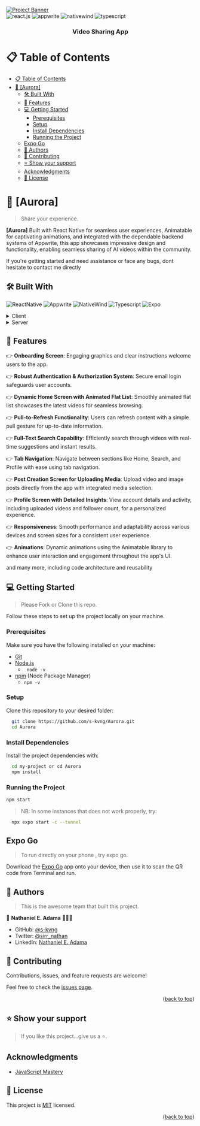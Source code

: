 <!-- title: Aurora -->
<div >
  <br />
    <a href="https://youtu.be/ZBCUegTZF7M?si=ubt0vk70lSjt6DCs" target="_blank">
      <img src="https://i.postimg.cc/5NR9bxFM/Sora-README.png" alt="Project Banner">
    </a>
  <br />

  <div>
    <img src="https://img.shields.io/badge/-React_Native-black?style=for-the-badge&logoColor=white&logo=react&color=61DAFB" alt="react.js" />
    <img src="https://img.shields.io/badge/-Appwrite-black?style=for-the-badge&logoColor=white&logo=appwrite&color=FD366E" alt="appwrite" />
    <img src="https://img.shields.io/badge/NativeWind-black?style=for-the-badge&logoColor=white&logo=tailwindcss&color=06B6D4" alt="nativewind" />
    <img src="https://img.shields.io/badge/typescript-black?style=for-the-badge&logoColor=white&logo=typescript&color=3432a8" alt="typescript">
  </div>

  <h3 align="center">Video Sharing App</h3>


# 📋 <a name="table">Table of Contents</a>

- [📋 Table of Contents](#-table-of-contents)
- [📖 \[Aurora\] ](#-aurora-)
  - [🛠 Built With ](#-built-with-)
  - [🔋 Features](#-features)
  - [💻 Getting Started ](#-getting-started-)
    - [Prerequisites](#prerequisites)
    - [Setup](#setup)
    - [Install Dependencies ](#install-dependencies-)
    - [Running the Project ](#running-the-project-)
  - [Expo Go ](#expo-go-)
  - [👥 Authors ](#-authors-)
  - [🤝 Contributing ](#-contributing-)
  - [⭐️ Show your support ](#️-show-your-support-)
  - [Acknowledgments](#acknowledgments)
  - [📝 License](#-license)



<!-- PROJECT DESCRIPTION -->

# 📖 [Aurora] <a name="about-project"></a>

> Share your experience.

**[Aurora]** Built with React Native for seamless user experiences, Animatable for captivating animations, and integrated with the dependable backend systems of Appwrite, 
this app showcases impressive design and functionality, enabling seamless sharing of AI videos within the community.


If you're getting started and need assistance or face any bugs, dont hesitate to contact me directly


## 🛠 Built With <a name="built-with"></a>

![ReactNative](https://img.shields.io/badge/-React_Native-black?style=for-the-badge&logoColor=white&logo=react&color=61DAFB)
![Appwrite](https://img.shields.io/badge/-Appwrite-black?style=for-the-badge&logoColor=white&logo=appwrite&color=FD366E)
![NativeWind](https://img.shields.io/badge/NativeWind-black?style=for-the-badge&logoColor=white&logo=tailwindcss&color=06B6D4)
![Typescript](https://img.shields.io/badge/typescript-black?style=for-the-badge&logoColor=white&logo=typescript&color=3432a8)
![Expo](https://img.shields.io/badge/expo-black?style=for-the-badge&logoColor=white&logo=expo&color=040421)

<div align="start">
  <details>
  <summary>Client</summary>
  <ul>
    <li><a href="https://reactjs.org/">React.js</a></li>
    <li><a href="https://expo.dev/">Expo</a></li>
    <li><a href="https://reactnative.dev/">React Native</a></li>
  </ul>
</details>
<details>
  <summary>Server</summary>
  <ul>
    <li><a href="https://appwrite.io/">Appwrite</a></li>
  </ul>
</details>
</div>


## <a name="features">🔋 Features</a>

👉 **Onboarding Screen**: Engaging graphics and clear instructions welcome users to the app.

👉 **Robust Authentication & Authorization System**: Secure email login safeguards user accounts.

👉 **Dynamic Home Screen with Animated Flat List**: Smoothly animated flat list showcases the latest videos for seamless browsing.

👉 **Pull-to-Refresh Functionality**: Users can refresh content with a simple pull gesture for up-to-date information.

👉 **Full-Text Search Capability**: Efficiently search through videos with real-time suggestions and instant results.

👉 **Tab Navigation**: Navigate between sections like Home, Search, and Profile with ease using tab navigation.

👉 **Post Creation Screen for Uploading Media**: Upload video and image posts directly from the app with integrated media selection.

👉 **Profile Screen with Detailed Insights**: View account details and activity, including uploaded videos and follower count, for a personalized experience.

👉 **Responsiveness**: Smooth performance and adaptability across various devices and screen sizes for a consistent user experience.

👉 **Animations**: Dynamic animations using the Animatable library to enhance user interaction and engagement throughout the app's UI.

and many more, including code architecture and reusability 

## 💻 Getting Started <a name="getting-started"></a>
<div align="start">

> Please Fork or Clone this repo.

Follow these steps to set up the project locally on your machine.

### Prerequisites

Make sure you have the following installed on your machine:

- [Git](https://git-scm.com/)
- [Node.js](https://nodejs.org/en)
  - ``` node -v```
- [npm](https://www.npmjs.com/) (Node Package Manager)
  - ```npm -v ```



### Setup

Clone this repository to your desired folder:

```bash
  git clone https://github.com/s-kvng/Aurora.git
  cd Aurora
```

### Install Dependencies <a name="install-dependencies">

Install the project dependencies with:

```bash
  cd my-project or cd Aurora
  npm install
```

### Running the Project <a name="running-the-project">

```bash
npm start
```

> NB: In some instances that does not work properly, try:

```bash
  npx expo start -c --tunnel    
```

## Expo Go <a name="expo-go">
> To run directly on your phone , try expo go.

Download the [Expo Go](https://expo.dev/go) app onto your device, then use it to scan the QR code from Terminal and run.

<!-- AUTHORS -->

## 👥 Authors <a name="authors"></a>

> This is the awesome team that built this project.

👤 **Nathaniel E. Adama** 🧑🏻‍💻

- GitHub: [@s-kvng](https://github.com/s-kvng)
- Twitter: [@sirr_nathan](https://twitter.com/sirr_nathan)
- LinkedIn: [Nathaniel E. Adama](https://www.linkedin.com/in/nathaniel-e-adama-93802a234/)

## 🤝 Contributing <a name="contributing"></a>

Contributions, issues, and feature requests are welcome!

Feel free to check the [issues page](../../issues/).

<p align="right">(<a href="#readme-top">back to top</a>)</p>

<!-- SUPPORT -->

## ⭐️ Show your support <a name="support"></a>

> If you like this project...give us a ⭐️.

## Acknowledgments

- [JavaScript Mastery](https://www.youtube.com/@javascriptmastery)


## 📝 License

This project is [MIT](./LICENSE) licensed.

<p align="right">(<a href="#readme-top">back to top</a>)</p>

</div>
